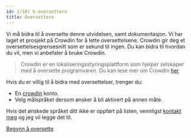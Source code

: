 ```yaml
---
id: 1/10) b-oversettere
title: Oversettere
---
```


Vi må bidra til å oversette denne utvidelsen, samt dokumentasjon. Vi har laget et prosjekt på Crowdin for å lette oversettelsene. Crowdin gir deg et oversettelsesgrensesnitt som er sekund til ingen. Du kan bidra til hvordan du vil, men vi anbefaler å bruke Crowdin.

> Crowdin er en lokaliseringsstyringsplattform som hjelper selskaper med å oversette programvaren. Du kan lese mer om Crowdin [her](https://support.crowdin.com/crowdin-intro/)

Hvis du er villig til å bidra med oversettelser, trenger du:

* En [crowdin](https://crowdin.com/project/phpbb-ext-sitemaker) konto.
* Velg målspråket dersom ønsker å bli aktivert på annen måte.

Hvis det ønskede språket ditt ikke er oppført på listen, vennligst [kontakt meg](https://crowdin.com/profile/blitze) og jeg vil legge det til.

[Begynn å oversette](https://crowdin.com/project/phpbb-ext-sitemaker)